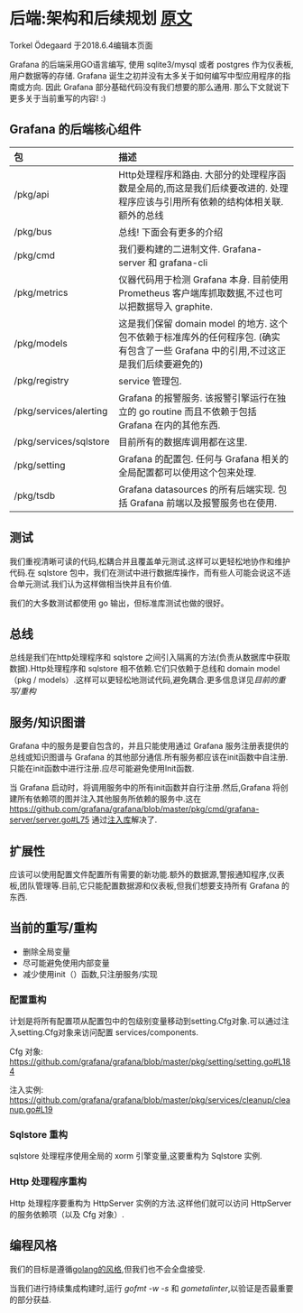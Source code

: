 # 后端:架构和后续规划 [原文](https://github.com/grafana/grafana/wiki/Backend:-Architecture-and-future)
Torkel Ödegaard 于2018.6.4编辑本页面

Grafana 的后端采用GO语言编写, 使用 sqlite3/mysql 或者 postgres 作为仪表板,用户数据等的存储. Grafana 诞生之初并没有太多关于如何编写中型应用程序的指南或方向. 因此 Grafana 部分基础代码没有我们想要的那么通用. 那么下文就说下更多关于当前重写的内容! :)

## Grafana 的后端核心组件
| 包 | 描述 |
| :------| :------ |
| /pkg/api | Http处理程序和路由. 大部分的处理程序函数是全局的,而这是我们后续要改进的. 处理程序应该与引用所有依赖的结构体相关联. 额外的总线 |
| /pkg/bus | 总线! 下面会有更多的介绍 |
| /pkg/cmd | 我们要构建的二进制文件. Grafana-server 和 grafana-cli |
| /pkg/metrics | 仪器代码用于检测 Grafana 本身. 目前使用 Prometheus 客户端库抓取数据,不过也可以把数据导入 graphite. |
| /pkg/models | 这是我们保留 domain model 的地方. 这个包不依赖于标准库外的任何程序包. (确实有包含了一些 Grafana 中的引用,不过这正是我们后续要避免的) |
| /pkg/registry | service 管理包. |
| /pkg/services/alerting | Grafana 的报警服务. 该报警引擎运行在独立的 go routine 而且不依赖于包括 Grafana 在内的其他东西. |
| /pkg/services/sqlstore | 目前所有的数据库调用都在这里. |
| /pkg/setting | Grafana 的配置包. 任何与 Grafana 相关的全局配置都可以使用这个包来处理. |
| /pkg/tsdb | Grafana datasources 的所有后端实现. 包括 Grafana 前端以及报警服务也在使用. |

## 测试
我们重视清晰可读的代码,松耦合并且覆盖单元测试.这样可以更轻松地协作和维护代码.在 sqlstore 包中，我们在测试中进行数据库操作，而有些人可能会说这不适合单元测试.我们认为这样做相当快并且有价值.

我们的大多数测试都使用 go 输出，但标准库测试也做的很好。

## 总线
总线是我们在http处理程序和 sqlstore 之间引入隔离的方法(负责从数据库中获取数据).Http处理程序和 sqlstore 相不依赖.它们只依赖于总线和 domain model（pkg / models）.这样可以更轻松地测试代码,避免耦合.更多信息详见*目前的重写/重构*

## 服务/知识图谱
Grafana 中的服务是要自包含的，并且只能使用通过 Grafana 服务注册表提供的总线或知识图谱与 Grafana 的其他部分通信.所有服务都应该在init函数中自注册.只能在init函数中进行注册.应尽可能避免使用Init函数.

当 Grafana 启动时，将调用服务中的所有init函数并自行注册.然后,Grafana 将创建所有依赖项的图并注入其他服务所依赖的服务中.这在 https://github.com/grafana/grafana/blob/master/pkg/cmd/grafana-server/server.go#L75 通过[注入库](https://github.com/facebookgo/inject)解决了.

## 扩展性
应该可以使用配置文件配置所有需要的新功能.额外的数据源,警报通知程序,仪表板,团队管理等.目前,它只能配置数据源和仪表板,但我们想要支持所有 Grafana 的东西.

## 当前的重写/重构
- 删除全局变量
- 尽可能避免使用内部变量
- 减少使用init（）函数,只注册服务/实现
  
### 配置重构
计划是将所有配置项从配置包中的包级别变量移动到setting.Cfg对象.可以通过注入setting.Cfg对象来访问配置 services/components.

Cfg 对象: https://github.com/grafana/grafana/blob/master/pkg/setting/setting.go#L184

注入实例: https://github.com/grafana/grafana/blob/master/pkg/services/cleanup/cleanup.go#L19

### Sqlstore 重构
sqlstore 处理程序使用全局的 xorm 引擎变量,这要重构为 Sqlstore 实例.

### Http 处理程序重构
Http 处理程序要重构为 HttpServer 实例的方法.这样他们就可以访问 HttpServer 的服务依赖项（以及 Cfg 对象）.

## 编程风格
我们的目标是遵循[golang的风格](https://github.com/golang/go/wiki/CodeReviewComments),但我们也不会全盘接受.

当我们进行持续集成构建时,运行 *gofmt -w -s* 和 *gometalinter*,以验证是否最重要的部分获益.
